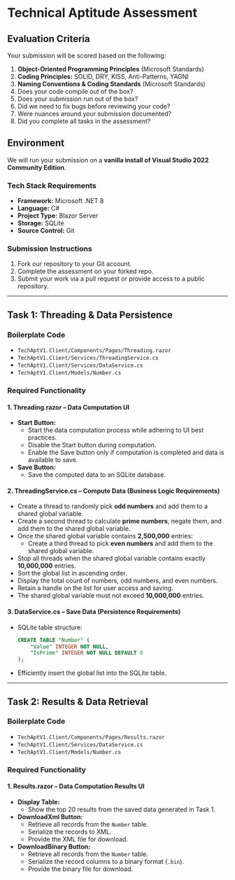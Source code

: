 
# **Technical Aptitude Assessment**

## **Evaluation Criteria**
Your submission will be scored based on the following:
1. **Object-Oriented Programming Principles** (Microsoft Standards)
2. **Coding Principles:** SOLID, DRY, KISS, Anti-Patterns, YAGNI
3. **Naming Conventions & Coding Standards** (Microsoft Standards)
4. Does your code compile out of the box?
5. Does your submission run out of the box?
6. Did we need to fix bugs before reviewing your code?
7. Were nuances around your submission documented?
8. Did you complete all tasks in the assessment?

## **Environment**
We will run your submission on a **vanilla install of Visual Studio 2022 Community Edition**.

### **Tech Stack Requirements**
- **Framework:** Microsoft .NET 8
- **Language:** C#
- **Project Type:** Blazor Server
- **Storage:** SQLite
- **Source Control:** Git

### **Submission Instructions**
1. Fork our repository to your Git account.
2. Complete the assessment on your forked repo.
3. Submit your work via a pull request or provide access to a public repository.

---

## **Task 1: Threading & Data Persistence**

### **Boilerplate Code**
- `TechAptV1.Client/Components/Pages/Threading.razor`
- `TechAptV1.Client/Services/ThreadingService.cs`
- `TechAptV1.Client/Services/DataService.cs`
- `TechAptV1.Client/Models/Number.cs`

### **Required Functionality**

#### **1. Threading.razor – Data Computation UI**
- **Start Button:**
  - Start the data computation process while adhering to UI best practices.
  - Disable the Start button during computation.
  - Enable the Save button only if computation is completed and data is available to save.
- **Save Button:**
  - Save the computed data to an SQLite database.

#### **2. ThreadingService.cs – Compute Data (Business Logic Requirements)**
- Create a thread to randomly pick **odd numbers** and add them to a shared global variable.
- Create a second thread to calculate **prime numbers**, negate them, and add them to the shared global variable.
- Once the shared global variable contains **2,500,000** entries:
  - Create a third thread to pick **even numbers** and add them to the shared global variable.
- Stop all threads when the shared global variable contains exactly **10,000,000** entries.
- Sort the global list in ascending order.
- Display the total count of numbers, odd numbers, and even numbers.
- Retain a handle on the list for user access and saving.
- The shared global variable must not exceed **10,000,000** entries.

#### **3. DataService.cs – Save Data (Persistence Requirements)**
- SQLite table structure:
  ```sql
  CREATE TABLE "Number" (
      "Value" INTEGER NOT NULL,
      "IsPrime" INTEGER NOT NULL DEFAULT 0
  );
  ```
- Efficiently insert the global list into the SQLite table.

---

## **Task 2: Results & Data Retrieval**

### **Boilerplate Code**
- `TechAptV1.Client/Components/Pages/Results.razor`
- `TechAptV1.Client/Services/DataService.cs`
- `TechAptV1.Client/Models/Number.cs`

### **Required Functionality**

#### **1. Results.razor – Data Computation Results UI**
- **Display Table:**
  - Show the top 20 results from the saved data generated in Task 1.
- **DownloadXml Button:**
  - Retrieve all records from the `Number` table.
  - Serialize the records to XML.
  - Provide the XML file for download.
- **DownloadBinary Button:**
  - Retrieve all records from the `Number` table.
  - Serialize the record columns to a binary format (`.bin`).
  - Provide the binary file for download.
